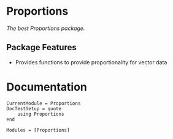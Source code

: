 # Proportions
*The best Proportions package.*
## Package Features
- Provides functions to provide proportionality for vector data
# Documentation

```@meta
CurrentModule = Proportions
DocTestSetup = quote
    using Proportions
end
```

```@autodocs
Modules = [Proportions]
```
